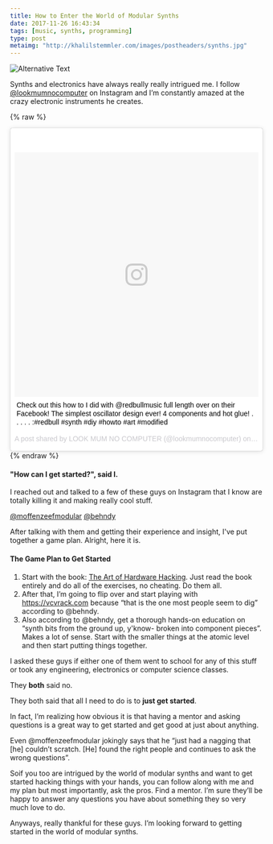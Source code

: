 ```yaml
---
title: How to Enter the World of Modular Synths
date: 2017-11-26 16:43:34
tags: [music, synths, programming]
type: post
metaimg: "http://khalilstemmler.com/images/postheaders/synths.jpg"
---
```


![Alternative Text](/images/postheaders/synths.jpg "Beautiful beautiful synths")

Synths and electronics have always really really intrigued me. I follow [@lookmumnocomputer]("https://instagram.com/lookmumnocomputer") on Instagram and I’m constantly amazed at the crazy electronic instruments he creates. 

<!-- more --> 

{% raw %}
<blockquote class="instagram-media" data-instgrm-captioned data-instgrm-version="7" style=" background:#FFF; border:0; border-radius:3px; box-shadow:0 0 1px 0 rgba(0,0,0,0.5),0 1px 10px 0 rgba(0,0,0,0.15); margin: 1px; max-width:658px; padding:0; width:99.375%; width:-webkit-calc(100% - 2px); width:calc(100% - 2px);"><div style="padding:8px;"> <div style=" background:#F8F8F8; line-height:0; margin-top:40px; padding:50.0% 0; text-align:center; width:100%;"> <div style=" background:url(data:image/png;base64,iVBORw0KGgoAAAANSUhEUgAAACwAAAAsCAMAAAApWqozAAAABGdBTUEAALGPC/xhBQAAAAFzUkdCAK7OHOkAAAAMUExURczMzPf399fX1+bm5mzY9AMAAADiSURBVDjLvZXbEsMgCES5/P8/t9FuRVCRmU73JWlzosgSIIZURCjo/ad+EQJJB4Hv8BFt+IDpQoCx1wjOSBFhh2XssxEIYn3ulI/6MNReE07UIWJEv8UEOWDS88LY97kqyTliJKKtuYBbruAyVh5wOHiXmpi5we58Ek028czwyuQdLKPG1Bkb4NnM+VeAnfHqn1k4+GPT6uGQcvu2h2OVuIf/gWUFyy8OWEpdyZSa3aVCqpVoVvzZZ2VTnn2wU8qzVjDDetO90GSy9mVLqtgYSy231MxrY6I2gGqjrTY0L8fxCxfCBbhWrsYYAAAAAElFTkSuQmCC); display:block; height:44px; margin:0 auto -44px; position:relative; top:-22px; width:44px;"></div></div> <p style=" margin:8px 0 0 0; padding:0 4px;"> <a href="https://www.instagram.com/p/BaMfdrJg6SA/" style=" color:#000; font-family:Arial,sans-serif; font-size:14px; font-style:normal; font-weight:normal; line-height:17px; text-decoration:none; word-wrap:break-word;" target="_blank">Check out this how to I did with @redbullmusic full length over on their Facebook! The simplest oscillator design ever! 4 components and hot glue! . . . . . :#redbull #synth #diy #howto #art #modified</a></p> <p style=" color:#c9c8cd; font-family:Arial,sans-serif; font-size:14px; line-height:17px; margin-bottom:0; margin-top:8px; overflow:hidden; padding:8px 0 7px; text-align:center; text-overflow:ellipsis; white-space:nowrap;">A post shared by LOOK MUM NO COMPUTER (@lookmumnocomputer) on <time style=" font-family:Arial,sans-serif; font-size:14px; line-height:17px;" datetime="2017-10-13T16:40:07+00:00">Oct 13, 2017 at 9:40am PDT</time></p></div></blockquote> <script async defer src="//platform.instagram.com/en_US/embeds.js"></script>
{% endraw %}

#### "How can I get started?", said I.

I reached out and talked to a few of these guys on Instagram that I know are totally killing it and making really cool stuff.

[@moffenzeefmodular]("https://instagram.com/moffenzeefmodular")
[@behndy]("https://instagram.com/behndy")

After talking with them and getting their experience and insight, I've put together a game plan. Alright, here it is.

#### The Game Plan to Get Started

1. Start with the book: [The Art of Hardware Hacking]("http://www.nicolascollins.com/texts/originalhackingmanual.pdf"). Just read the book entirely and do all of the exercises, no cheating. Do them all. 
2. After that, I’m going to flip over and start playing with https://vcvrack.com because “that is the one most people seem to dig” according to @behndy.
3. Also according to @behndy, get a thorough hands-on education on “synth bits from the ground up, y'know- broken into component pieces”. Makes a lot of sense. Start with the smaller things at the atomic level and then start putting things together.

I asked these guys if either one of them went to school for any of this stuff or took any engineering, electronics or computer science classes.

They __both__ said no.

They both said that all I need to do is to __just get started__. 

In fact, I’m realizing how obvious it is that having a mentor and asking questions is a great way to get started and get good at just about anything.

Even @moffenzeefmodular jokingly says that he “just had a nagging that [he] couldn’t scratch. [He] found the right people and continues to ask the wrong questions”.

Soif you too are intrigued by the world of modular synths and want to get started hacking things with your hands, you can follow along with me and my plan but most importantly, ask the pros. Find a mentor. I’m sure they’ll be happy to answer any questions you have about something they so very much love to do.

Anyways, really thankful for these guys. I’m looking forward to getting started in the world of modular synths.


